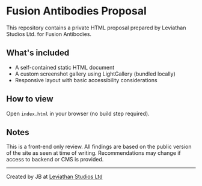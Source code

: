 # Fusion Antibodies Proposal

This repository contains a private HTML proposal prepared by Leviathan Studios Ltd. for Fusion Antibodies.

## What's included

- A self-contained static HTML document
- A custom screenshot gallery using LightGallery (bundled locally)
- Responsive layout with basic accessibility considerations

## How to view

Open `index.html` in your browser (no build step required).

## Notes

This is a front-end only review. All findings are based on the public version of the site as seen at time of writing. Recommendations may change if access to backend or CMS is provided.

---

Created by JB at [Leviathan Studios Ltd](https://leviathanstudiosltd.com)
